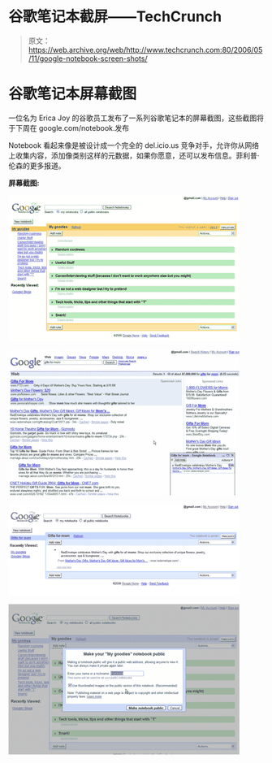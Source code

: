 # 谷歌笔记本截屏——TechCrunch

> 原文：<https://web.archive.org/web/http://www.techcrunch.com:80/2006/05/11/google-notebook-screen-shots/>

# 谷歌笔记本屏幕截图

一位名为 Erica Joy 的谷歌员工发布了一系列谷歌笔记本的屏幕截图，这些截图将于下周在 google.com/notebook.发布

Notebook 看起来像是被设计成一个完全的 del.icio.us 竞争对手，允许你从网络上收集内容，添加像类别这样的元数据，如果你愿意，还可以发布信息。菲利普·伦森的更多报道。

**屏幕截图:**

![](img/63aa4a91b6df2a481808956d3b499938.png)

![](img/c8382cb090a6bcbf5eafb42a6b4b59a0.png)

![](img/0f85c1e84497d28326a8c815943617c8.png)

![](img/28edddd3f12acc806b95647f93479cf9.png)